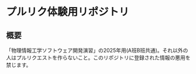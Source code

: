 # プルリク体験用リポジトリ

## 概要

「物理情報工学ソフトウェア開発演習」の2025年用(A班B班共通)。それ以外の人はプルリクエストを作らないこと。このリポジトリに登録された情報の悪用を禁じます。
